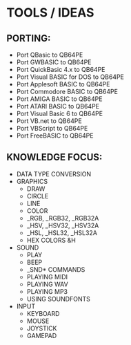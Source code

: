 # TOOLS / IDEAS

## PORTING:
- Port QBasic to QB64PE
- Port GWBASIC to QB64PE
- Port QuickBasic 4.x to QB64PE
- Port Visual BASIC for DOS to QB64PE
- Port Applesoft BASIC to QB64PE
- Port Commodore BASIC to QB64PE
- Port AMIGA BASIC to QB64PE
- Port ATARI BASIC to QB64PE
- Port Visual Basic 6 to QB64PE
- Port VB.net to QB64PE
- Port VBScript to QB64PE
- Port FreeBASIC to QB64PE

## KNOWLEDGE FOCUS:
- DATA TYPE CONVERSION
- GRAPHICS
    - DRAW
    - CIRCLE
    - LINE
    - COLOR
    - _RGB, _RGB32, _RGB32A
    - _HSV, _HSV32, _HSV32A
    - _HSL, _HSL32, _HSL32A
    - HEX COLORS &H
- SOUND
    - PLAY
    - BEEP
    - _SND* COMMANDS
    - PLAYING MIDI
    - PLAYING WAV
    - PLAYING MP3
    - USING SOUNDFONTS
- INPUT
    - KEYBOARD
    - MOUSE
    - JOYSTICK
    - GAMEPAD